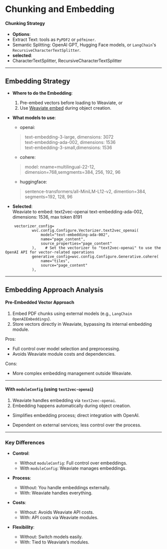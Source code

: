 # Chunking and Embedding

#### Chunking Strategy

- **Options**:
- Extract Text: tools as `PyPDF2` or `pdfminer`.
- Semantic Splitting: OpenAI GPT, Hugging Face models, or `LangChain`'s `RecursiveCharacterTextSplitter`.
- **selected**:
- CharacterTextSplitter, RecursiveCharacterTextSplitter

---

## Embedding Strategy

- **Where to do the Embedding**:  
    1. Pre-embed vectors before loading to Weaviate, or <br>
    2. Use [Weaviate embed](https://weaviate.io/developers/weaviate/concepts/vector-quantization) during object creation. <br>

- **What models to use**:
    - openai: 
    > text-embedding-3-large, dimensions: 3072 <br>
    > text-embedding-ada-002, dimensions: 1536 <br>
    > text-embedding-3-small,dimensions: 1536 <br>
    
    - cohere: 
    > model: nname=multilingual-22-12, dimension=768,semgments=384, 256, 192, 96
    
    - huggingface: 
    > sentence-transformers/all-MiniLM-L12-v2, dimention=384, segments=192, 128, 96

- **Selected**:  
Weaviate to embed: text2vec-openai text-embedding-ada-002, dimensions: 1536, max token 8191
```
    vectorizer_config=
            wvc.config.Configure.Vectorizer.text2vec_openai(
                model="text-embedding-ada-002",
                name="page_content",
                source_properties="page_content"
            ),    # Set the vectorizer to "text2vec-openai" to use the OpenAI API for vector-related operations
            generative_config=wvc.config.Configure.Generative.cohere(
                name="tiles", 
                source="page_content"
            ),             
```

---
## Embedding Approach Analysis


#### Pre-Embedded Vector Approach

1. Embed PDF chunks using external models (e.g., `LangChain OpenAIEmbeddings`).  
2. Store vectors directly in Weaviate, bypassing its internal embedding module.

Pros:
- Full control over model selection and preprocessing.
- Avoids Weaviate module costs and dependencies.

Cons:
- More complex embedding management outside Weaviate.

---

#### With `moduleConfig` (using `text2vec-openai`)

1. Weaviate handles embedding via `text2vec-openai`.
2. Embedding happens automatically during object creation.

- Simplifies embedding process; direct integration with OpenAI.
  
- Dependent on external services; less control over the process.

---

### Key Differences

- **Control**:  
  - Without `moduleConfig`: Full control over embeddings.  
  - With `moduleConfig`: Weaviate manages embeddings.
  
- **Process**:  
  - Without: You handle embeddings externally.  
  - With: Weaviate handles everything.

- **Costs**:  
  - Without: Avoids Weaviate API costs.  
  - With: API costs via Weaviate modules.

- **Flexibility**:  
  - Without: Switch models easily.  
  - With: Tied to Weaviate’s modules.
